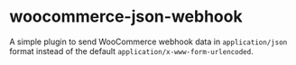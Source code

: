 # woocommerce-json-webhook
A simple plugin to send WooCommerce webhook data in `application/json` format instead of the default `application/x-www-form-urlencoded`.
